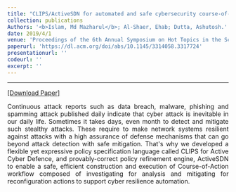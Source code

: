 ```yaml
---
title: "CLIPS/ActiveSDN for automated and safe cybersecurity course-of-actions orchestration"
collection: publications
Authors: '<b>Islam, Md Mazharul</b>; Al-Shaer, Ehab; Dutta, Ashutosh.'
date: 2019/4/1
venue: 'Proceedings of the 6th Annual Symposium on Hot Topics in the Science of Security'
paperurl: 'https://dl.acm.org/doi/abs/10.1145/3314058.3317724'
presentationurl: ''
codeurl: ''
excerpt: ''
---
```

---
<a href='https://rakeb.github.io/files/publications/clips/Hotsos_poster.pdf' target="_blank">[Download Paper]</a>

<p align="justify">
Continuous attack reports such as data breach,  malware, phishing and spamming attack published daily indicate that cyber attack is inevitable in our daily life. Sometimes it takes days, even month to detect and mitigate such stealthy attacks. These require to make network systems resilient against attacks with a high assurance of defense mechanisms that can go beyond attack detection with safe mitigation.
That's why we developed a flexible yet expressive policy specification language called CLIPS for Active Cyber Defence, and provably-correct policy refinement engine, ActiveSDN to enable a safe, efficient construction and execution of Course-of-Action workflow composed of investigating for analysis and mitigating for reconfiguration actions to support cyber resilience automation.  
</p>
